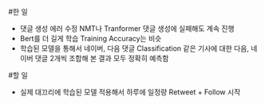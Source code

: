 #한 일
- 댓글 생성 에러 수정
NMT나 Tranformer 댓글 생성에 실패해도 계속 진행
- Bert를 더 길게 학습
Training Accuracy는 비슷
- 학습된 모델을 통해서 네이버, 다음 댓글 Classification
같은 기사에 대한 다음, 네이버 댓글 2개씩 조합해 본 결과 모두 정확히 예측함

#할 일
- 실제 대끄리에 학습된 모델 적용해서 하루에 일정량 Retweet + Follow 시작
